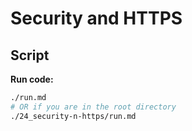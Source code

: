 # Security and HTTPS

## Script

**Run code:**

```bash
./run.md
# OR if you are in the root directory
./24_security-n-https/run.md
```
